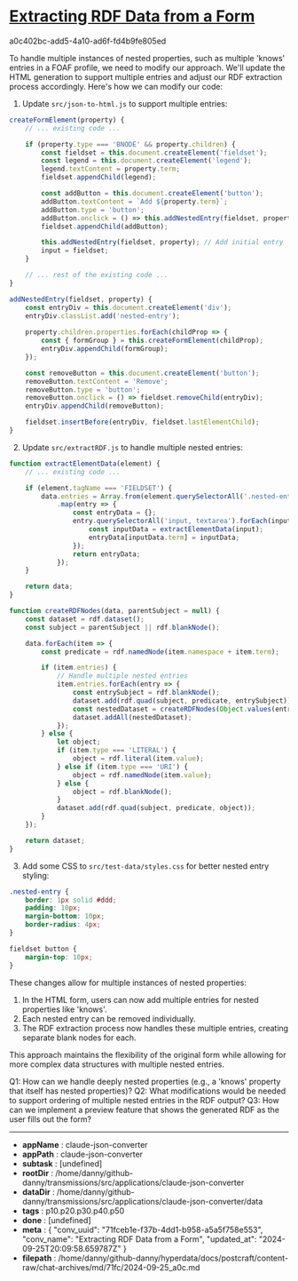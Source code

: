 # [Extracting RDF Data from a Form](https://claude.ai/chat/71fceb1e-f37b-4dd1-b958-a5a5f758e553)

a0c402bc-add5-4a10-ad6f-fd4b9fe805ed

 To handle multiple instances of nested properties, such as multiple 'knows' entries in a FOAF profile, we need to modify our approach. We'll update the HTML generation to support multiple entries and adjust our RDF extraction process accordingly. Here's how we can modify our code:

1. Update `src/json-to-html.js` to support multiple entries:

```javascript
createFormElement(property) {
    // ... existing code ...

    if (property.type === 'BNODE' && property.children) {
        const fieldset = this.document.createElement('fieldset');
        const legend = this.document.createElement('legend');
        legend.textContent = property.term;
        fieldset.appendChild(legend);

        const addButton = this.document.createElement('button');
        addButton.textContent = `Add ${property.term}`;
        addButton.type = 'button';
        addButton.onclick = () => this.addNestedEntry(fieldset, property);
        fieldset.appendChild(addButton);

        this.addNestedEntry(fieldset, property); // Add initial entry
        input = fieldset;
    }

    // ... rest of the existing code ...
}

addNestedEntry(fieldset, property) {
    const entryDiv = this.document.createElement('div');
    entryDiv.classList.add('nested-entry');
    
    property.children.properties.forEach(childProp => {
        const { formGroup } = this.createFormElement(childProp);
        entryDiv.appendChild(formGroup);
    });

    const removeButton = this.document.createElement('button');
    removeButton.textContent = 'Remove';
    removeButton.type = 'button';
    removeButton.onclick = () => fieldset.removeChild(entryDiv);
    entryDiv.appendChild(removeButton);

    fieldset.insertBefore(entryDiv, fieldset.lastElementChild);
}
```

2. Update `src/extractRDF.js` to handle multiple nested entries:

```javascript
function extractElementData(element) {
    // ... existing code ...

    if (element.tagName === 'FIELDSET') {
        data.entries = Array.from(element.querySelectorAll('.nested-entry'))
            .map(entry => {
                const entryData = {};
                entry.querySelectorAll('input, textarea').forEach(input => {
                    const inputData = extractElementData(input);
                    entryData[inputData.term] = inputData;
                });
                return entryData;
            });
    }

    return data;
}

function createRDFNodes(data, parentSubject = null) {
    const dataset = rdf.dataset();
    const subject = parentSubject || rdf.blankNode();

    data.forEach(item => {
        const predicate = rdf.namedNode(item.namespace + item.term);

        if (item.entries) {
            // Handle multiple nested entries
            item.entries.forEach(entry => {
                const entrySubject = rdf.blankNode();
                dataset.add(rdf.quad(subject, predicate, entrySubject));
                const nestedDataset = createRDFNodes(Object.values(entry), entrySubject);
                dataset.addAll(nestedDataset);
            });
        } else {
            let object;
            if (item.type === 'LITERAL') {
                object = rdf.literal(item.value);
            } else if (item.type === 'URI') {
                object = rdf.namedNode(item.value);
            } else {
                object = rdf.blankNode();
            }
            dataset.add(rdf.quad(subject, predicate, object));
        }
    });

    return dataset;
}
```

3. Add some CSS to `src/test-data/styles.css` for better nested entry styling:

```css
.nested-entry {
    border: 1px solid #ddd;
    padding: 10px;
    margin-bottom: 10px;
    border-radius: 4px;
}

fieldset button {
    margin-top: 10px;
}
```

These changes allow for multiple instances of nested properties:

1. In the HTML form, users can now add multiple entries for nested properties like 'knows'.
2. Each nested entry can be removed individually.
3. The RDF extraction process now handles these multiple entries, creating separate blank nodes for each.

This approach maintains the flexibility of the original form while allowing for more complex data structures with multiple nested entries.

Q1: How can we handle deeply nested properties (e.g., a 'knows' property that itself has nested properties)?
Q2: What modifications would be needed to support ordering of multiple nested entries in the RDF output?
Q3: How can we implement a preview feature that shows the generated RDF as the user fills out the form?

---

* **appName** : claude-json-converter
* **appPath** : claude-json-converter
* **subtask** : [undefined]
* **rootDir** : /home/danny/github-danny/transmissions/src/applications/claude-json-converter
* **dataDir** : /home/danny/github-danny/transmissions/src/applications/claude-json-converter/data
* **tags** : p10.p20.p30.p40.p50
* **done** : [undefined]
* **meta** : {
  "conv_uuid": "71fceb1e-f37b-4dd1-b958-a5a5f758e553",
  "conv_name": "Extracting RDF Data from a Form",
  "updated_at": "2024-09-25T20:09:58.659787Z"
}
* **filepath** : /home/danny/github-danny/hyperdata/docs/postcraft/content-raw/chat-archives/md/71fc/2024-09-25_a0c.md